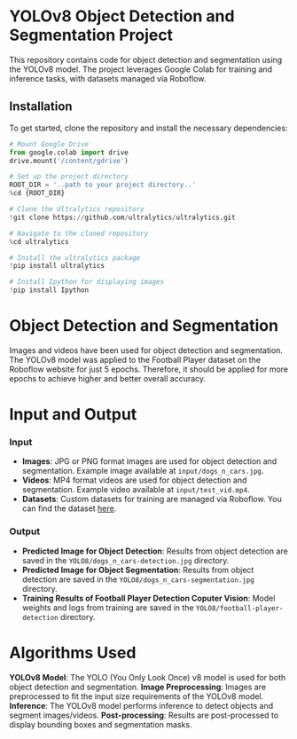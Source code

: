 # YOLOv8 Object Detection and Segmentation Project

This repository contains code for object detection and segmentation using the YOLOv8 model. The project leverages Google Colab for training and inference tasks, with datasets managed via Roboflow.

## Installation

To get started, clone the repository and install the necessary dependencies:

```python
# Mount Google Drive
from google.colab import drive
drive.mount('/content/gdrive')

# Set up the project directory
ROOT_DIR = '..path to your project directory..'
%cd {ROOT_DIR}

# Clone the Ultralytics repository
!git clone https://github.com/ultralytics/ultralytics.git

# Navigate to the cloned repository
%cd ultralytics

# Install the ultralytics package
!pip install ultralytics

# Install Ipython for displaying images
!pip install Ipython
```

# Object Detection and Segmentation
Images and videos have been used for object detection and segmentation. The YOLOv8 model was applied to the Football Player dataset on the Roboflow website for just 5 epochs. Therefore, it should be applied for more epochs to achieve higher and better overall accuracy.

# Input and Output

### Input

- **Images**: JPG or PNG format images are used for object detection and segmentation. Example image available at `input/dogs_n_cars.jpg`.
- **Videos**: MP4 format videos are used for object detection and segmentation. Example video available at `input/test_vid.mp4`.
- **Datasets**: Custom datasets for training are managed via Roboflow. You can find the dataset [here](https://universe.roboflow.com/bronkscottema/football-player-detection).

### Output

- **Predicted Image for Object Detection**: Results from object detection are saved in the `YOLO8/dogs_n_cars-detection.jpg` directory.
- **Predicted Image for Object Segmentation**: Results from object detection are saved in the `YOLO8/dogs_n_cars-segmentation.jpg` directory.
- **Training Results of Football Player Detection Coputer Vision**: Model weights and logs from training are saved in the `YOLO8/football-player-detection` directory.


# Algorithms Used

**YOLOv8 Model**: The YOLO (You Only Look Once) v8 model is used for both object detection and segmentation.
**Image Preprocessing**: Images are preprocessed to fit the input size requirements of the YOLOv8 model.
**Inference**: The YOLOv8 model performs inference to detect objects and segment images/videos.
**Post-processing**: Results are post-processed to display bounding boxes and segmentation masks.
